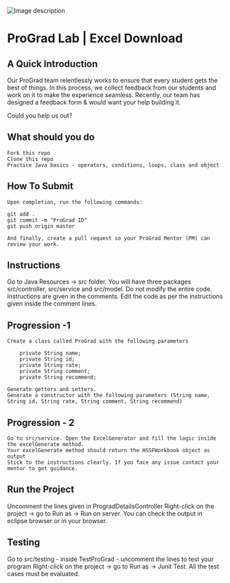 ![Image description](https://i1.faceprep.in/ProGrad/face-logo-resized.png)

# ProGrad Lab | Excel Download

## A Quick Introduction

Our ProGrad team relentlessly works to ensure that every student gets the best of things. In this process, we collect feedback from our students and work on it to make the experience seamless. Recently, our team has designed a feedback form & would want your help building it. 

Could you help us out? 

## What should you do
```
Fork this repo
Clone this repo
Practice Java basics - operators, conditions, loops, class and object
```

## How To Submit
```
Upon completion, run the following commands:

git add .
git commit -m "ProGrad ID"
git push origin master

And finally, create a pull request so your ProGrad Mentor (PM) can review your work.
```

## Instructions
Go to Java Resources -> src folder. You will have three packages src/controller, src/service and src/model.
Do not modify the entire code. Instructions are given in the comments. Edit the code as per the instructions given inside the comment lines.


## Progression -1 
```
Create a class called ProGrad with the following parameters

	private String name;
	private String id;
	private String rate;
	private String comment;
	private String recommend;
	
Generate getters and setters.
Generate a constructor with the following parameters (String name, String id, String rate, String comment, String recommend)
```
## Progression - 2
```
Go to src/service. Open the ExcelGenerator and fill the logic inside the excelGenerate method.
Your excelGenerate method should return the HSSFWorkbook object as output
Stick to the instructions clearly. If you face any issue contact your mentor to get guidance. 
```

## Run the Project
Uncomment the lines given in ProgradDetailsController
Right-click on the project -> go to Run as -> Run on server. You can check the output in eclipse browser or in your browser.

## Testing
Go to src/testing - inside TestProGrad - uncomment the lines to test your program
Right-click on the project -> go to Run as -> Junit Test. All the test cases must be evaluated.



